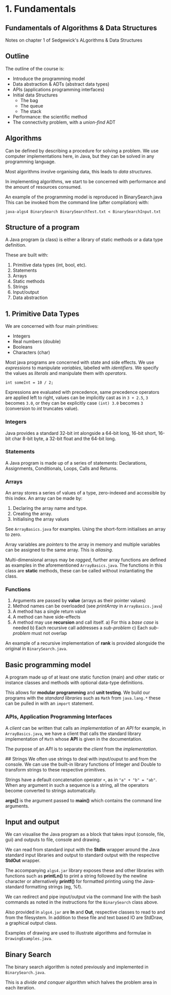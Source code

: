 # 1. Fundamentals

## Fundamentals of Algorithms & Data Structures
Notes on chapter 1 of Sedgewick's ALgorithms & Data Structures

## Outline
The outline of the course is:
* Introduce the programming model
* Data abstraction & ADTs (abstract data types)
* APIs (applications programming interfaces)
* Initial data Structures
  - The bag
  - The queue
  - The stack
* Performance: the scientific method
* The connectivity problem, with a *union-find* ADT

## Algorithms
Can be defined by describing a procedure for solving a problem. We use computer
implementations here, in Java, but they can be solved in any programming language.

Most algorithms involve organising data, this leads to *data structures*.

In implementing algorithms, we start to be concerned with performance and the
amount of resources consumed.

An example of the programming model is reproduced in BinarySearch.java
This can be invoked from the command line (after compilation) with:

`java-algs4 BinarySearch BinarySearchTest.txt < BinarySearchInput.txt`

## Structure of a program
A Java program (a class) is either a library of static methods or a data type definition.

These are built with:

1. Primitive data types (int, bool, etc).
2. Statements
3. Arrays
4. Static methods
5. Strings
6. Input/output
7. Data abstraction

## 1. Primitive Data Types
We are concerned with four main primitives:

* Integers
* Real numbers (double)
* Booleans
* Characters (char)

Most java programs are concerned with state and side effects. We use *expressions*
to manipulate *variables*, labelled with *identifiers*. We specify the values as
*literals* and manipulate them with *operators*.

`int someInt = 10 / 2;`

Expressions are evaluated with precedence, same precedence operators are applied left
to right, values can be implicitly cast as in `3 + 2.5`, `3` becomes `3.0`, or they
can be explicitly case `(int) 3.0` becomes `3` (conversion to *int* truncates value).

### Integers
Java provides a standard 32-bit int alongside a 64-bit long, 16-bit short, 16-bit char
8-bit byte, a 32-bit float and the 64-bit long.

### Statements
A Java program is made up of a series of statements: Declarations, Assignments,
Conditionals, Loops, Calls and Returns.

### Arrays
An array stores a series of values of a type, zero-indexed and accessible by this index.
An array can be made by:

1. Declaring the array name and type.
2. Creating the array.
3. Initialising the array values

See `ArrayBasics.java` for examples. Using the short-form initialises an
array to zero.

Array variables are *pointers* to the array in memory and multiple variables can
be assigned to the same array. This is *aliasing*.

Multi-dimensional arrays may be *ragged*, further array functions are defined as
examples in the aforementioned `ArrayBasics.java`. The functions in this class are
**static** methods, these can be called without instantiating the class.

### Functions

1. Arguments are passed by **value** (arrays as their pointer values)
2. Method names can be overloaded (see *printArray* in `ArrayBasics.java`)
3. A method has a single return value
4. A method can have side-effects
5. A method may use **recursion** and call itself.
  a) For this a *base case* is needed
  b) Each recursive call addresses a *sub-problem*
  c) Each *sub-problem* must not overlap

An example of a recursive implementation of **rank** is provided alongside the original
in `BinarySearch.java`.

## Basic programming model
A program made up of at least one static function (main) and other static or instance
classes and methods with optional data-type definitions.

This allows for **modular programming** and **unit testing**. We build our programs
with the *standard libraries* such as `Math` from `java.lang.*` these can be pulled
in with an `import` statement.

### APIs, Application Programming Interfaces
A *client* can be written that calls an *implementation* of an *API* for example, in
`ArrayBasics.java`, we have a client that calls the standard library implementation of
`Math` whose **API** is given in the documentation.

The purpose of an *API* is to separate the *client* from the *implementation*.

## Strings
We often use strings to deal with input/ouput to and from the console. We can use
the built-in library functions of Integer and Double to transform strings to these
respective primitives.

Strings have a default concatenation operator `+`, as in `"a" + "b" = "ab"`. When
any argument in such a sequence is a string, all the operators become converted to
strings automatically.

**args[]** is the argument passed to **main()** which contains the command line
arguments.

## Input and output
We can visualise the Java program as a block that takes input (console, file, gui)
and outputs to file, console and drawing.

We can read from standard input with the **StdIn** wrapper around the Java standard
input libraries and output to standard output with the respective **StdOut** wrapper.

The accompanying `algs4.jar` library exposes these and other libraries with functions
such as **printLn()** to print a string followed by the newline character or alternatively
**printf()** for formatted printing using the Java-standard formatting strings (eg, %f).

We can redirect and pipe input/output via the command line with the bash commands
as noted in the instructions for the `BinarySearch` class above.

Also provided in `algs4.jar` are **In** and **Out**, respective classes to read to
and from the filesystem. In addition to these file and text based IO are StdDraw,
a graphical output class.

Examples of drawing are used to illustrate algorithms and formulae in `DrawingExamples.java`.

## Binary Search
The binary search algorithm is noted previously and implemented in `BinarySearch.java`.

This is a *divide and conquer* algorithm which halves the problem area in each iteration.
